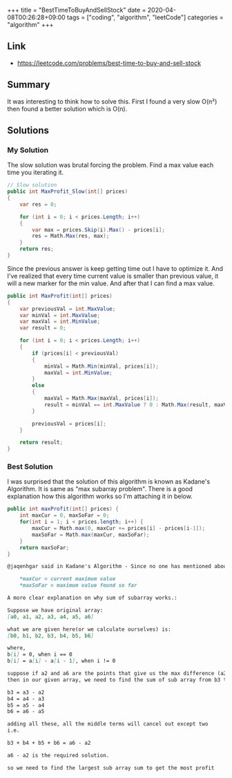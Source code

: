 +++
title = "BestTimeToBuyAndSellStock"
date = 2020-04-08T00:26:28+09:00
tags = ["coding", "algorithm", "leetCode"]
categories = "algorithm"
+++

<div class="description">

## Link

- https://leetcode.com/problems/best-time-to-buy-and-sell-stock

## Summary

It was interesting to think how to solve this. First I found a very slow O(n²) then found a better solution which is O(n).

## Solutions

### My Solution

The slow solution was brutal forcing the problem. Find a max value each time you iterating it.

```cs
// Slow solution
public int MaxProfit_Slow(int[] prices)
{
	var res = 0;

	for (int i = 0; i < prices.Length; i++)
	{
		var max = prices.Skip(i).Max() - prices[i];
		res = Math.Max(res, max);
	}
	return res;
}
```

Since the previous answer is keep getting time out I have to optimize it. And I've realized that every time current value is smaller than previous value, it will a new marker for the min value. And after that I can find a max value.

```cs
public int MaxProfit(int[] prices)
{
	var previousVal = int.MaxValue;
	var minVal = int.MaxValue;
	var maxVal = int.MinValue;
	var result = 0;

	for (int i = 0; i < prices.Length; i++)
	{
		if (prices[i] < previousVal)
		{
			minVal = Math.Min(minVal, prices[i]);
			maxVal = int.MinValue;
		}
		else
		{
			maxVal = Math.Max(maxVal, prices[i]);
			result = minVal == int.MaxValue ? 0 : Math.Max(result, maxVal - minVal);
		}

		previousVal = prices[i];
	}

	return result;
}
```

### Best Solution

I was surprised that the solution of this algorithm is known as Kadane's Algorithm. It is same as "max subarray problem". There is a good explanation how this algorithm works so I'm attaching it in below.

```cs
public int maxProfit(int[] prices) {
	int maxCur = 0, maxSoFar = 0;
	for(int i = 1; i < prices.length; i++) {
		maxCur = Math.max(0, maxCur += prices[i] - prices[i-1]);
		maxSoFar = Math.max(maxCur, maxSoFar);
	}
	return maxSoFar;
}
```

```md
@jaqenhgar said in Kadane's Algorithm - Since no one has mentioned about this so far :) (In case if interviewer twists the input):

    *maxCur = current maximum value
    *maxSoFar = maximum value found so far

A more clear explanation on why sum of subarray works.:

Suppose we have original array:
[a0, a1, a2, a3, a4, a5, a6]

what we are given here(or we calculate ourselves) is:
[b0, b1, b2, b3, b4, b5, b6]

where,
b[i] = 0, when i == 0
b[i] = a[i] - a[i - 1], when i != 0

suppose if a2 and a6 are the points that give us the max difference (a2 < a6)
then in our given array, we need to find the sum of sub array from b3 to b6.

b3 = a3 - a2
b4 = a4 - a3
b5 = a5 - a4
b6 = a6 - a5

adding all these, all the middle terms will cancel out except two
i.e.

b3 + b4 + b5 + b6 = a6 - a2

a6 - a2 is the required solution.

so we need to find the largest sub array sum to get the most profit
```